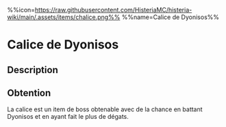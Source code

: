 %%icon=https://raw.githubusercontent.com/HisteriaMC/histeria-wiki/main/.assets/items/chalice.png%%
%%name=Calice de Dyonisos%%

# Calice de Dyonisos

## Description



## Obtention

La calice est un item de boss obtenable avec de la chance en battant Dyonisos et en ayant fait le plus de dégats.
